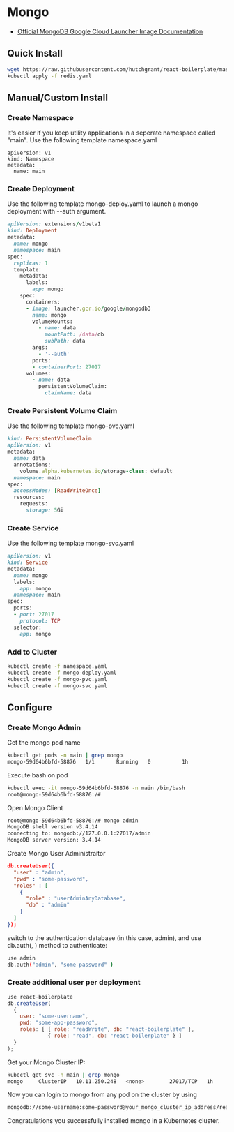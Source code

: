 # Mongo

- [Official MongoDB Google Cloud Launcher Image Documentation](https://github.com/GoogleCloudPlatform/mongodb-docker/blob/master/3/README.md)

## Quick Install

```bash
wget https://raw.githubusercontent.com/hutchgrant/react-boilerplate/master/config/kubernetes/redis/redis.yaml
kubectl apply -f redis.yaml
```

## Manual/Custom Install

### Create Namespace

It's easier if you keep utility applications in a seperate namespace called "main". Use the following template namespace.yaml

```
apiVersion: v1
kind: Namespace
metadata:
  name: main
```

### Create Deployment

Use the following template mongo-deploy.yaml to launch a mongo deployment with --auth argument.

```ruby
apiVersion: extensions/v1beta1
kind: Deployment
metadata:
  name: mongo
  namespace: main
spec:
  replicas: 1
  template:
    metadata:
      labels:
        app: mongo
    spec:
      containers:
      - image: launcher.gcr.io/google/mongodb3
        name: mongo
        volumeMounts:
          - name: data
            mountPath: /data/db
            subPath: data
        args:
          - '--auth'
        ports:
        - containerPort: 27017
      volumes:
        - name: data
          persistentVolumeClaim:
            claimName: data
```

### Create Persistent Volume Claim

Use the following template mongo-pvc.yaml

```ruby
kind: PersistentVolumeClaim
apiVersion: v1
metadata:
  name: data
  annotations:
    volume.alpha.kubernetes.io/storage-class: default
  namespace: main
spec:
  accessModes: [ReadWriteOnce]
  resources:
    requests:
      storage: 5Gi
```

### Create Service

Use the following template mongo-svc.yaml

```ruby
apiVersion: v1
kind: Service
metadata:
  name: mongo
  labels:
    app: mongo
  namespace: main
spec:
  ports:
  - port: 27017
    protocol: TCP
  selector:
    app: mongo
```

### Add to Cluster

```sh
kubectl create -f namespace.yaml
kubectl create -f mongo-deploy.yaml
kubectl create -f mongo-pvc.yaml
kubectl create -f mongo-svc.yaml
```

## Configure

### Create Mongo Admin

Get the mongo pod name

```bash
kubectl get pods -n main | grep mongo
mongo-59d64b6bfd-58876   1/1       Running   0          1h
```

Execute bash on pod

```bash
kubectl exec -it mongo-59d64b6bfd-58876 -n main /bin/bash
root@mongo-59d64b6bfd-58876:/#
```

Open Mongo Client

```bash
root@mongo-59d64b6bfd-58876:/# mongo admin
MongoDB shell version v3.4.14
connecting to: mongodb://127.0.0.1:27017/admin
MongoDB server version: 3.4.14
```

Create Mongo User Administraitor

```json
db.createUser({
  "user" : "admin",
  "pwd" : "some-password",
  "roles" : [
    {
      "role" : "userAdminAnyDatabase",
      "db" : "admin"
    }
  ]
});
```

switch to the authentication database (in this case, admin), and use db.auth(<username>, <pwd>) method to authenticate:

```sh
use admin
db.auth("admin", "some-password" )
```

### Create additional user per deployment

```js
use react-boilerplate
db.createUser(
  {
    user: "some-username",
    pwd: "some-app-password",
    roles: [ { role: "readWrite", db: "react-boilerplate" },
             { role: "read", db: "react-boilerplate" } ]
  }
);
```

Get your Mongo Cluster IP:

```sh
kubectl get svc -n main | grep mongo
mongo     ClusterIP   10.11.250.248   <none>        27017/TCP   1h
```

Now you can login to mongo from any pod on the cluster by using

```sh
mongodb://some-username:some-password@your_mongo_cluster_ip_address/react-boilerplate
```

Congratulations you successfully installed mongo in a Kubernetes cluster.
